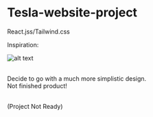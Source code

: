 # Tesla-website-project
React.jss/Tailwind.css 

Inspiration: 

![alt text](https://media.discordapp.net/attachments/1008571069797507102/1082649968126480436/MAGEW_Tesla_website_UIUX_4k_ac85b56a-489a-417a-a93b-5fb7db831166.png?width=914&height=914)

</br>
Decide to go with a much more simplistic design.
</br>
Not finished product!

</br>
</br>

(Project Not Ready) 


